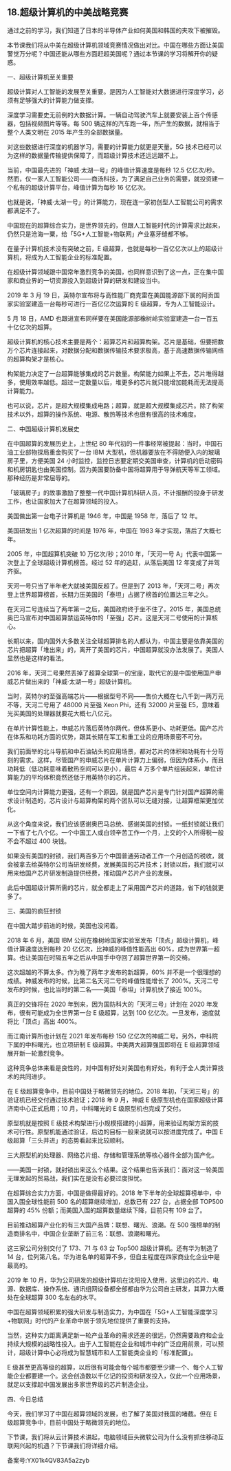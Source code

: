 ## 18.超级计算机的中美战略竞赛
通过之前的学习，我们知道了日本的半导体产业如何美国和韩国的夹攻下被摧毁。


本节课我们将从中美在超级计算机领域竞赛情况做出对比。中国在哪些方面让美国警觉万分呢？中国还能从哪些方面赶超美国呢？通过本节课的学习将解开你的疑惑。


一、超级计算机至关重要


超级计算对人工智能的发展至关重要。是因为人工智能对大数据进行深度学习，必须有足够强大的计算能力做支撑。


深度学习需要史无前例的大数据计算。一辆自动驾驶汽车上就要安装上百个传感器，包括视频图片等等。每 500 辆这样的汽车跑一年，所产生的数据，就相当于整个人类文明在 2015 年产生的全部数据量。


对这些数据进行深度的机器学习，需要的计算能力就更是天量。5G 技术已经可以为这样的数据量传输提供保障了，而超级计算技术还远远跟不上。


当前，中国最先进的「神威·太湖一号」的峰值计算速度是每秒 12.5 亿亿次/秒。然而，仅一家人工智能公司——商汤科技，为了满足自己业务的需要，就投资建一个私有的超级计算平台，峰值计算为每秒 16 亿亿次。


也就是说，「神威·太湖一号」的计算能力，现在连一家初创型人工智能公司的需求都满足不了。


中国现在的超算综合实力，是世界领先的，但跟人工智能时代的计算需求比起来，仍然只是沧海一粟，给「5G+人工智能+物联网」产业塞牙缝都不够。


在量子计算机技术没有突破之前，E 级超算，也就是每秒一百亿亿次以上的超级计算机，将成为人工智能企业的标准配置。


在超级计算领域跟中国常年激烈竞争的美国，也同样意识到了这一点，正在集中国家和商业界的一切资源投入到超级计算的研发和建设当中。


2019 年 3 月 19 日，英特尔宣布将与高性能厂商克雷在美国能源部下属的阿贡国家实验室建造一台每秒可进行一百亿亿次运算的 E 级超算，专为人工智能设计。


5 月 18 日，AMD 也跟进宣布同样要在美国能源部橡树岭实验室建造一台一百五十亿亿次的超算。


超级计算机的核心技术主要是两个：超算芯片和超算构架。芯片是基础，但要把数万个芯片连接起来，对数据分配和数据传输技术要求极高，基于高速数据传输网络的超算构架才是核心。


构架能力决定了一台超算能够集成的芯片数量。构架能力如果上不去，芯片堆得越多，使用效率越低。超过一定数量以后，堆更多的芯片就只能增加能耗而无法提高计算能力。


也可以说，芯片，是超大规模集成电路；超算，就是超大规模集成芯片。除了构架技术以外，超算的操作系统、电源、散热等技术也很有很高的技术难度。


二、中国超级计算机发展史


在中国超算的发展历史上，上世纪 80 年代初的一件事经常被提起：当时，中国石油工业部物探局重金购买了一台 IBM 大型机，但机器要放在不得随便入内的玻璃房子里，方便美国 24 小时监控，监控日志要定期交美国审查，计算机的启动密码和机房钥匙也由美国控制。因为美国要防备中国将超算用于导弹航天等军工领域。那种经历是非常屈辱的。


「玻璃房子」的故事激励了整整一代中国计算机科研人员，不计报酬的投身于研发工作，也让国家加大了在超算领域的投入。


美国做出第一台电子计算机是 1946 年，中国是 1958 年，落后了 12 年。


美国研发出 1 亿次超算的时间是 1976 年，中国在 1983 年才实现，落后了大概七年。


2005 年，中国超算机突破 10 万亿次/秒；2010 年，「天河一号 A」代表中国第一次登上了全球超级计算机榜首。经过 52 年的追赶，从落后美国 12 年变成了并驾齐驱。


天河一号只当了半年老大就被美国反超了。但是到了 2013 年，「天河二号」再次登上世界超算榜首，长期力压美国的「泰坦」占据了榜首的位置达三年之久。


在天河二号连续当了两年第一之后，美国政府终于坐不住了。2015 年，美国总统奥巴马宣布对中国超算禁运英特尔的「至强」芯片。这是天河二号使用的计算核心。


长期以来，国内国外大多数关注全球超算排名的人都认为，中国主要是依靠美国的芯片把超算「堆出来」的，离开了美国的芯片，中国超算就没办法发展了。美国人显然也是这样的看法。


2016 年，天河二号果然丢掉了超算全球第一的宝座，取代它的是中国使用国产申威芯片做出来的「神威·太湖一号」超级计算机。


当时，英特尔的至强高端芯片——根据型号不同——售价大概在七八千到一两万元不等，天河二号用了 48000 片至强 Xeon Phi，还有 32000 片至强 E5，意味着光买美国的处理器就要花大概七八亿元。


在单片计算性能上，申威芯片落后英特尔两代，但体系更小、功耗更低。国产芯片在体系和功耗方面的优势，跟其长期在军工和重工业的应用场景密不可分。


我们前面举的北斗导航和中石油钻头的应用场景，都对芯片的体积和功耗有十分苛刻的需求。这样，尽管国产的申威芯片在单片计算力上偏弱，但因为体系小，而且功耗低（低功耗意味着散热空间可以更小），最后 4 万多个单片组装起来，单位计算能力的平均体积竟然还低于用英特尔的芯片。


单位空间内计算能力更强，还有一个原因，就是国产芯片是专门针对国产超算的需求设计制造的，芯片设计与超算构架的两个团队可以无缝对接，让超算框架更加优化。


从这个角度来说，我们应该感谢奥巴马总统、感谢美国的封锁。一纸封锁就让我们一下省了七八个亿。一个中国工人或白领辛苦工作一个月，上交的个人所得税一般不会不超过 400 块钱。


如果没有美国的封锁，我们两百多万个中国普通劳动者工作一个月创造的税收，就会被拿去给英特尔公司当研发经费，发展美国的芯片技术；封锁以后，我们就可以用来给国产芯片研发制造提供经费，推动国产芯片产业的发展。


此后中国超级计算所需的芯片，就全都走上了采用国产芯片的道路，省下的钱就更多了。


三、美国的疯狂封锁


在中国大踏步前进的时候，美国也没闲着。


2018 年 6 月，美国 IBM 公司在橡树岭国家实验室发布「顶点」超级计算机，峰值计算速度达到每秒 20 亿亿次，比神威的峰值性能高出 60%，成为世界第一超算。也让美国在时隔五年之后从中国手中夺回了超算世界第一的交椅。


这次超越的不算太多。作为晚了两年才发布的新超算，60% 并不是一个很理想的成绩。神威发布的时候，比第二名天河二号的峰值性能增长了 200%。天河二号发布的时候，也比当时的第二名——美国「泰坦」计算机快了接近 100%。


真正的交锋将在 2020 年到来，因为国防科大的「天河三号」计划在 2020 年发布，很有可能成为全世界第一台 E 级超算，达到 100 亿亿次。一旦发布，速度就将比「顶点」高出 400%。


而江南计算所也计划在 2021 年发布每秒 150 亿亿次的神威二号。另外，中科院下属的中科曙光，也立项研制 E 级超算。中美两大超算强国即将在 E 级超算领域展开新一轮激烈竞争。


这种竞争总体来看是良性的，对中国有好处对美国也有好处，有利于全人类计算技术的共同进步。


在 E 级超算竞争中，目前中国处于略微领先的地位。2018 年初，「天河三号」的验证机已经交付通过技术验证；2018 年 9 月，神威 E 级原型机也在国家超级计算济南中心正式启用；10 月，中科曙光的 E 级原型机也完成了交付。


原型机就是按照 E 级技术构架进行小规模搭建的小超算，用来验证构架方案的技术可行性。原型机能通过验证，后边的目标一般来说就可以按进度完成了。中国 E 级超算「三头并进」的态势看起来比较顺利。


三大原型机的处理器、网络芯片组、存储和管理系统等核心器件全部为国产化。


——美国一封锁，就封锁出来这么个结果。这个结果也告诉我们：面对这一轮美国无理发起的贸易战，我们实在是没有必要过度担忧。


在超算综合实力方面，中国是做得最好的。2018 年下半年的全球超算榜单中，中国入围全球性能前 500 名的超算继续增加，总数已有 227 台，占据全部 TOP500 超算的 45% 份额；而美国入围的超算数量继续下降，目前只有 109 台了。


目前推动超算产业化的有三大国产品牌：联想、曙光、浪潮。在 500 强榜单的制造商排名中，中国企业垄断了前三名：联想、浪潮和曙光。


这三家公司分别交付了 173、71 与 63 台 Top500 超级计算机。还有华为制造了 14 台，位列第八名。华为进名单的超算不多，但自主程度在四家商业化企业中是最高的。


2019 年 10 月，华为公司研发的超级计算机在沈阳投入使用，这里边的芯片、电源、数据库、操作系统、通讯组网设备都全部都由华为公司自主研发，其算力大概处在全球超算 300 名左右的水平。


中国在超算领域积累的强大研发与制造实力，为中国在「5G+人工智能深度学习+物联网」时代的产业革命中居于领先地位提供了重要的支持。


当然，这种实力距离满足新一轮产业革命的需求还差的很远，仍然需要政府和企业持续大规模的战略性投入。由于人工智能在企业和城市中的广泛应用前景，可以预计，超级计算中心必将成为智慧城市和人工智能类企业的「标准配置」。


E 级甚至更高等级的超算，以后很有可能会每个城市都要至少建一个、每个人工智能企业都要建一个。这会创造数以千亿记的投资和研发投入，仅此一个应用场景，就足以支撑起中国发展出多家世界级的芯片制造企业。


四、今日总结


今天，我们学习了中国在超算领域的发展，也了解了美国对我国的堵截。但在 E 级超算竞争中，目前中国处于略微领先的地位。


下节课，我们将从云计算技术讲起，电脑领域巨头微软公司为什么没有抓住移动互联网兴起的机遇？下节课我们将详细介绍。


备案号:YX01k4QV83A5a2zyb

